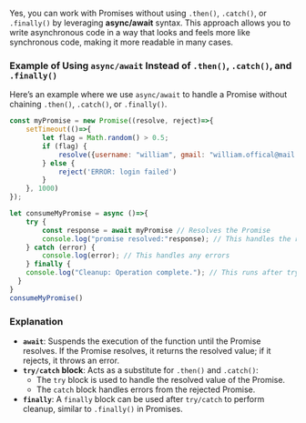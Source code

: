 Yes, you can work with Promises without using `.then()`, `.catch()`, or `.finally()` by leveraging **async/await** syntax. This approach allows you to write asynchronous code in a way that looks and feels more like synchronous code, making it more readable in many cases.

### Example of Using `async/await` Instead of `.then()`, `.catch()`, and `.finally()`

Here’s an example where we use `async/await` to handle a Promise without chaining `.then()`, `.catch()`, or `.finally()`.

```javascript
const myPromise = new Promise((resolve, reject)=>{
    setTimeout(()=>{
        let flag = Math.random() > 0.5;
        if (flag) {
            resolve({username: "william", gmail: "william.offical@mail.com"})
        } else {
            reject('ERROR: login failed')
        }
    }, 1000)
});

let consumeMyPromise = async ()=>{
    try {
        const response = await myPromise // Resolves the Promise
        console.log("promise resolved:"response); // This handles the resolved value
    } catch (error) {
        console.log(error); // This handles any errors
    } finally {
    console.log("Cleanup: Operation complete."); // This runs after try/catch, for cleanup
  }
}
consumeMyPromise()
```

### Explanation

- **`await`**: Suspends the execution of the function until the Promise resolves. If the Promise resolves, it returns the resolved value; if it rejects, it throws an error.
- **`try/catch` block**: Acts as a substitute for `.then()` and `.catch()`:
  - The `try` block is used to handle the resolved value of the Promise.
  - The `catch` block handles errors from the rejected Promise.
- **`finally`**: A `finally` block can be used after `try/catch` to perform cleanup, similar to `.finally()` in Promises.